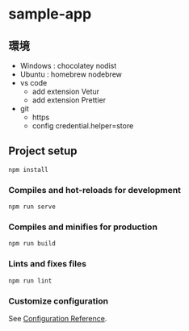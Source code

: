 # sample-app

## 環境
- Windows : chocolatey nodist
- Ubuntu : homebrew nodebrew
- vs code
  - add extension Vetur
  - add extension Prettier
- git  
  - https  
  - config credential.helper=store

## Project setup
```
npm install
```

### Compiles and hot-reloads for development
```
npm run serve
```

### Compiles and minifies for production
```
npm run build
```

### Lints and fixes files
```
npm run lint
```

### Customize configuration
See [Configuration Reference](https://cli.vuejs.org/config/).
